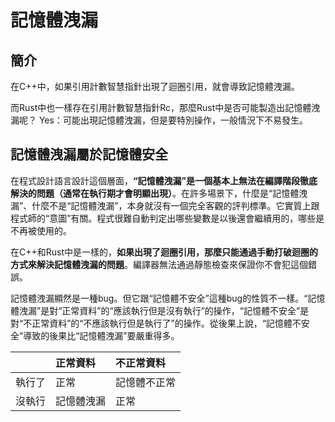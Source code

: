 # 記憶體洩漏

## 簡介

在C++中，如果引用計數智慧指針出現了迴圈引用，就會導致記憶體洩漏。

而Rust中也一樣存在引用計數智慧指針Rc，那麼Rust中是否可能製造出記憶體洩漏呢？ Yes：可能出現記憶體洩漏，但是要特別操作，一般情況下不易發生。

## 記憶體洩漏屬於記憶體安全

在程式設計語言設計這個層面，**“記憶體洩漏”是一個基本上無法在編譯階段徹底解決的問題（通常在執行期才會明顯出現）**。在許多場景下，什麼是“記憶體洩漏”、什麼不是“記憶體洩漏”，本身就沒有一個完全客觀的評判標準。它實質上跟程式師的“意圖”有關。程式很難自動判定出哪些變數是以後還會繼續用的，哪些是不再被使用的。

在C++和Rust中是一樣的，**如果出現了迴圈引用，那麼只能通過手動打破迴圈的方式來解決記憶體洩漏的問題**。編譯器無法通過靜態檢查來保證你不會犯這個錯誤。

記憶體洩漏顯然是一種bug。但它跟“記憶體不安全”這種bug的性質不一樣。“記憶體洩漏”是對“正常資料”的“應該執行但是沒有執行”的操作，“記憶體不安全”是對“不正常資料”的“不應該執行但是執行了”的操作。從後果上說，“記憶體不安全”導致的後果比“記憶體洩漏”要嚴重得多。

|  | 正常資料 | 不正常資料 |
| :--- | :--- | :--- |
| 執行了 | 正常 | 記憶體不正常 |
| 沒執行 | 記憶體洩漏 | 正常 |

